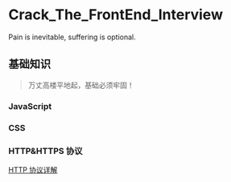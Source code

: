 # Crack_The_FrontEnd_Interview
Pain is inevitable, suffering is optional.

## 基础知识
> 万丈高楼平地起，基础必须牢固！

### JavaScript


### CSS

### HTTP&HTTPS 协议
[HTTP 协议详解](https://github.com/Littlegrace111/Crack_The_FrontEnd_Interview/issues/3)
